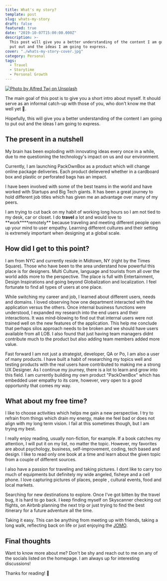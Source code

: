 ```yaml
---
title: What's my story?
template: post
slug: whats-my-story
draft: false
featured: true
date: "2019-10-07T15:00:00.000Z"
description: >-
  This post will give you a better understanding of the content I am going to
  put out and the ideas I am going to express.
cover: "./whats-my-story-cover.jpg"
category: Personal
tags:
  - Travel
  - Storytime
  - Personal Growth
---
```


[![Photo by Alfred Twj on Unsplash](/whats-my-story-cover.jpg)](https://bit.ly/2PxBQzW)

The main goal of this post is to give you a short intro about myself. It should serve as an informal catch-up with those of you, who don't know me that well yet 🙂.

Hopefully, this will give you a better understanding of the content I am going to put out and the ideas I am going to express.

## The present in a nutshell

My brain has been exploding with innovating ideas every once in a while, due to me questioning the technology's impact on us and our environment.

Currently, I am launching PackOwnBox as a product which will change online package deliveries. Each product delievered whether in a cardboard box and plastic or perforated bags has an impact.

I have been involved with some of the best teams in the world and have worked with Startups and Big Tech giants. It has been a great journey to hold different job titles which has given me an advantage over many of my peers.

I am trying to cut back on my habit of working long hours so I am not tied to my desk, car or closet. I do **travel** a lot and would love to **work\*\***remotely\*\* because traveling and meeting different people open up your mind to user empathy. Learning different cultures and their setting is extremely important when designing at a global scale.

## How did I get to this point?

I am from NYC and currently reside in Midtown, NY (right by the Times Square). Those who have been to the area understand how powerful this place is for designers. Multi Culture, language and tourists from all over the world adds more to the perspective. The place is full with Entertainment, Design Inspirations and going beyond Globalization and localization. I feel fortunate to find all types of users at one place.

While switching my career and job, I learned about different users, needs and domains. I loved observing how one department interacted with the application versus the others. Once internal business functions were understood, I expanded my research into the end users and their interactions. It was mind-blowing to find out that internal users were not trained well on the new features of the application. This help me conclude that perhaps silos approach needs to be broken and we should have users available from all LOB. I also found that just having team managers didnt contribute much to the product but also adding team members added more value.

Fast forward I am not just a strategist, developer, QA or Po, I am also a user of many products. I have built a habit of researching my topics well and testing products with the real users have contributed to making me a strong UX Designer. As I continue my journey, there is a lot to learn and grow into this field. I am currently building my own product "PackOwnBox" which has embedded user empathy to its core, however, very open to a good opportunity that comes my way.

## What about my free time?

I like to choose activities which helps me gain a new perspective. I try to refrain from things which drain my energy, make me feel bad or does not align with my long term vision. I fail at this sometimes though, but I am trying my best.

I really enjoy reading, usually non-fiction, for example. If a book catches my attention, I will put it on my list, no matter the topic. However, my favorites are about psychology, business, self-improvement, coding, tech based and design. I like to read only one book at a time and learn about the given topic from a couple of different sources.

I also have a passion for traveling and taking pictures. I dont like to carry too much of equipments but definitely my wide angeled, fisheye and a cell phone. I love capturing pictures of places, people , cultural events, food and local markets.

Searching for new destinations to explore. Once I've got bitten by the travel bug, it is hard to go back. I keep finding myself on Skyscanner checking out flights, on Airbnb planning the next trip or just trying to find the best itinerary for a future adventure all the time.

Taking it easy. This can be anything from meeting up with friends, taking a long walk, reflecting back on life or just enjoying the [JOMO](https://bit.ly/2zGxHPr).

## Final thoughts

Want to know more about me? Don't be shy and reach out to me on any of the socials listed on the homepage. I am always up for interesting discussions!

Thanks for reading! 🙏
